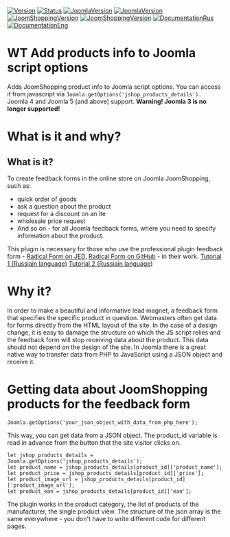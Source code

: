 [![Version](https://img.shields.io/badge/Version-2.0.0-blue.svg)](https://web-tolk.ru/en/dev/joomla-plugins/wt-add-products-info-to-joomla-script-options.html?utm_source=github) [![Status](https://img.shields.io/badge/Status-stable-green.svg)]() [![JoomlaVersion](https://img.shields.io/badge/Joomla-4.x-orange.svg)]() [![JoomlaVersion](https://img.shields.io/badge/Joomla-5.x-orange.svg)]() [![JoomShoppingVersion](https://img.shields.io/badge/JoomShopping-3.8.x-important.svg)]() [![JoomShoppingVersion](https://img.shields.io/badge/JoomShopping-5.x-important.svg)]() [![DocumentationRus](https://img.shields.io/badge/Documentation-rus-blue.svg)](https://web-tolk.ru/dev/joomla-plugins/wt-add-products-info-to-joomla-script-options.html?utm_source=github) [![DocumentationEng](https://img.shields.io/badge/Documentation-eng-blueviolet.svg)](https://web-tolk.ru/en/dev/joomla-plugins/wt-add-products-info-to-joomla-script-options.html?utm_source=github)
# WT Add products info to Joomla script options
Adds JoomShopping product info to Joomla script options. You can access it from javascript via `Joomla.getOptions('jshop_products_details').` Joomla 4 and Joomla 5 (and above) support. **Warning! Joomla 3 is no longer supported!**

# What is it and why?
## What is it?
To create feedback forms in the online store on Joomla JoomShopping, such as:
- quick order of goods
- ask a question about the product
- request for a discount on an ite
- wholesale price request
- And so on - for all Joomla feedback forms, where you need to specify information about the product.

This plugin is necessary for those who use the professional plugin feedback form - [Radical Form on JED](https://extensions.joomla.org/extension/radicalform/), [Radical Form on GitHub](https://github.com/Delo-Design/radicalform) - in their work. 
[Tutorial 1 (Russiain language)](https://web-tolk.ru/blog/razrabotka-form-obratnoj-svyazi-dlya-magazinov-na-joomla-3.html?utm_source=github)
[Tutorial 2 (Russiain language)](https://web-tolk.ru/blog/integratsiya-form-obratnoj-svyazi-i-bitriks24-na-sajte-joomla.html?utm_source=github)

# Why it?
In order to make a beautiful and informative lead magnet, a feedback form that specifies the specific product in question.
Webmasters often get data for forms directly from the HTML layout of the site. In the case of a design change, it is easy to damage the structure on which the JS script relies and the feedback form will stop receiving data about the product.
This data should not depend on the design of the site. In Joomla there is a great native way to transfer data from PHP to JavaScript using a JSON object and receive it.
# Getting data about JoomShopping products for the feedback form

`Joomla.getOptions('your_json_object_with_data_from_php_here');`

This way, you can get data from a JSON object. The product_id variable is read in advance from the button that the site visitor clicks on.
```
let jshop_products_details = Joomla.getOptions('jshop_products_details');
let product_name = jshop_products_details[product_id]['product_name'];
let product_price = jshop_products_details[product_id]['price'];
let product_image_url = jshop_products_details[product_id]['product_image_url'];
let product_ean = jshop_products_details[product_id]['ean'];
```

The plugin works in the product category, the list of products of the manufacturer, the single product view. The structure of the json array is the same everywhere - you don't have to write different code for different pages.
